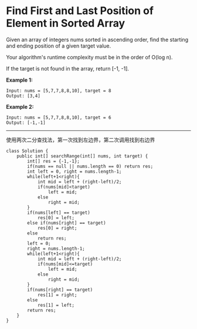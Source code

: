 # Find First and Last Position of Element in Sorted Array

Given an array of integers nums sorted in ascending order, find the starting and ending position of a given target value.

Your algorithm's runtime complexity must be in the order of O(log n).

If the target is not found in the array, return [-1, -1].

**Example 1:**
```
Input: nums = [5,7,7,8,8,10], target = 8
Output: [3,4]
```
**Example 2:**
```
Input: nums = [5,7,7,8,8,10], target = 6
Output: [-1,-1]
```
---

使用两次二分查找法，第一次找到左边界，第二次调用找到右边界
```
class Solution {
    public int[] searchRange(int[] nums, int target) {
        int[] res = {-1,-1};
        if(nums == null || nums.length == 0) return res;
        int left = 0, right = nums.length-1;
        while(left+1<right){
            int mid = left + (right-left)/2;
            if(nums[mid]<target)
                left = mid;
            else
                right = mid;                
        }
        if(nums[left] == target)
            res[0] = left;
        else if(nums[right] == target)
            res[0] = right;
        else
            return res;
        left = 0;
        right = nums.length-1;
        while(left+1<right){
            int mid = left + (right-left)/2;
            if(nums[mid]<=target)
                left = mid;
            else
                right = mid;
        }
        if(nums[right] == target)
            res[1] = right;
        else
            res[1] = left;
        return res;
    }
}
        
```
        
